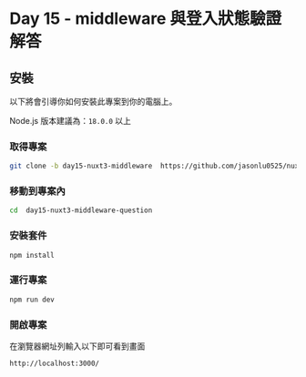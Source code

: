 # Day 15 - middleware 與登入狀態驗證 解答

## 安裝

以下將會引導你如何安裝此專案到你的電腦上。

Node.js 版本建議為：`18.0.0` 以上

### 取得專案

```bash
git clone -b day15-nuxt3-middleware  https://github.com/jasonlu0525/nuxt3-live-answer.git day15-nuxt3-middleware-answer
```

### 移動到專案內

```bash
cd  day15-nuxt3-middleware-question
```

### 安裝套件

```bash
npm install
```

### 運行專案

```bash
npm run dev
```

### 開啟專案

在瀏覽器網址列輸入以下即可看到畫面

```bash
http://localhost:3000/
```

